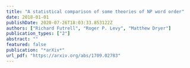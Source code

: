```yaml
---
title: "A statistical comparison of some theories of NP word order"
date: 2018-01-01
publishDate: 2020-07-26T18:03:33.853122Z
authors: ["Richard Futrell", "Roger P. Levy", "Matthew Dryer"]
publication_types: ["2"]
abstract: ""
featured: false
publication: "*arXiv*"
url_pdf: "https://arxiv.org/abs/1709.02783"
---
```


